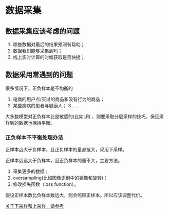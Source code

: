 # 数据采集
## 数据采集应该考虑的问题
1. 哪些数据对最后的结果预测有帮助；
2. 数据我们能够采集到吗；
3. 线上实时计算的时候获取是否快捷；

## 数据采用常遇到的问题

很多情况下，正负样本是不均衡的
1. 电商的用户点/买过的商品和没有行为的商品；
2. 某些疾病的患者与健康人；
3 . …

大多数模型对正负样本比是敏感的(比如LR) ，则要采取分层采样的技巧，保证采样到的数据也保持平衡。

### 正负样本不平衡处理办法
正样本远大于负样本，且正负样本的量都挺大，采用下采样。

正样本远远大于负样本，且正负样本的量不大，主要方法。
1. 采集更多的数据；
2. oversampling(比如图像识别中的镜像和旋转)；
3. 修改损失函数（loss function）。

假设正样本数比负样本数远大，则会照顾正样本。所以应该调整代价。

[关于下采样和上采样，请参考](https://www.cnblogs.com/han1ning1/p/6924404.html)
